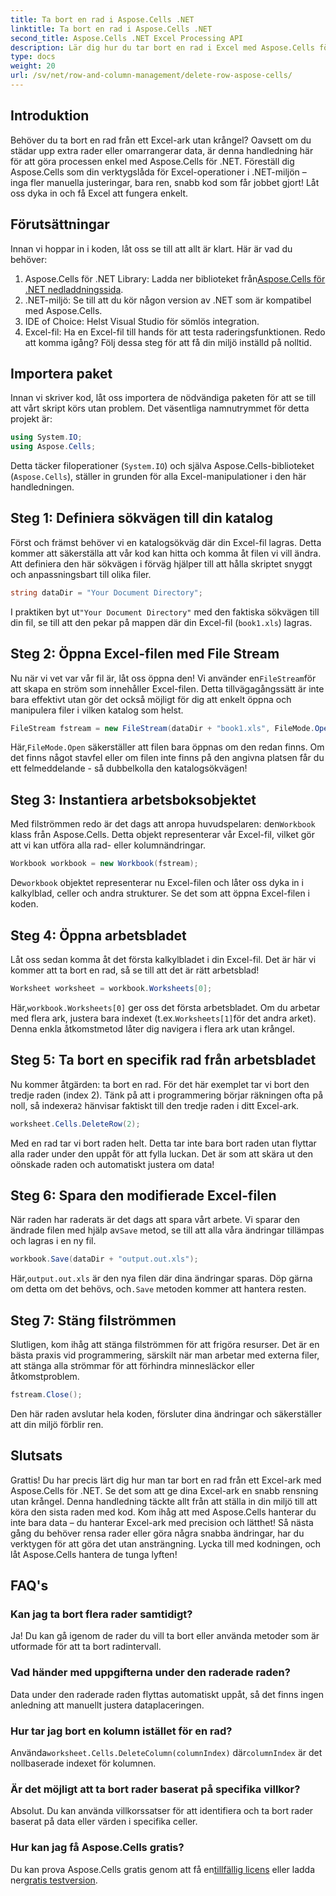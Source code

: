 ```yaml
---
title: Ta bort en rad i Aspose.Cells .NET
linktitle: Ta bort en rad i Aspose.Cells .NET
second_title: Aspose.Cells .NET Excel Processing API
description: Lär dig hur du tar bort en rad i Excel med Aspose.Cells för .NET. Den här steg-för-steg-guiden täcker förutsättningar, kodimport och en detaljerad genomgång för sömlös datamanipulation.
type: docs
weight: 20
url: /sv/net/row-and-column-management/delete-row-aspose-cells/
---
```

## Introduktion
Behöver du ta bort en rad från ett Excel-ark utan krångel? Oavsett om du städar upp extra rader eller omarrangerar data, är denna handledning här för att göra processen enkel med Aspose.Cells för .NET. Föreställ dig Aspose.Cells som din verktygslåda för Excel-operationer i .NET-miljön – inga fler manuella justeringar, bara ren, snabb kod som får jobbet gjort! Låt oss dyka in och få Excel att fungera enkelt.
## Förutsättningar
Innan vi hoppar in i koden, låt oss se till att allt är klart. Här är vad du behöver:
1.  Aspose.Cells för .NET Library: Ladda ner biblioteket från[Aspose.Cells för .NET nedladdningssida](https://releases.aspose.com/cells/net/).  
2. .NET-miljö: Se till att du kör någon version av .NET som är kompatibel med Aspose.Cells.
3. IDE of Choice: Helst Visual Studio för sömlös integration.
4. Excel-fil: Ha en Excel-fil till hands för att testa raderingsfunktionen.
Redo att komma igång? Följ dessa steg för att få din miljö inställd på nolltid.
## Importera paket
Innan vi skriver kod, låt oss importera de nödvändiga paketen för att se till att vårt skript körs utan problem. Det väsentliga namnutrymmet för detta projekt är:
```csharp
using System.IO;
using Aspose.Cells;
```
Detta täcker filoperationer (`System.IO`) och själva Aspose.Cells-biblioteket (`Aspose.Cells`), ställer in grunden för alla Excel-manipulationer i den här handledningen.
## Steg 1: Definiera sökvägen till din katalog
Först och främst behöver vi en katalogsökväg där din Excel-fil lagras. Detta kommer att säkerställa att vår kod kan hitta och komma åt filen vi vill ändra. Att definiera den här sökvägen i förväg hjälper till att hålla skriptet snyggt och anpassningsbart till olika filer.
```csharp
string dataDir = "Your Document Directory";
```
 I praktiken byt ut`"Your Document Directory"` med den faktiska sökvägen till din fil, se till att den pekar på mappen där din Excel-fil (`book1.xls`) lagras.
## Steg 2: Öppna Excel-filen med File Stream
 Nu när vi vet var vår fil är, låt oss öppna den! Vi använder en`FileStream`för att skapa en ström som innehåller Excel-filen. Detta tillvägagångssätt är inte bara effektivt utan gör det också möjligt för dig att enkelt öppna och manipulera filer i vilken katalog som helst.
```csharp
FileStream fstream = new FileStream(dataDir + "book1.xls", FileMode.Open);
```
 Här,`FileMode.Open` säkerställer att filen bara öppnas om den redan finns. Om det finns något stavfel eller om filen inte finns på den angivna platsen får du ett felmeddelande - så dubbelkolla den katalogsökvägen!
## Steg 3: Instantiera arbetsboksobjektet
 Med filströmmen redo är det dags att anropa huvudspelaren: den`Workbook` klass från Aspose.Cells. Detta objekt representerar vår Excel-fil, vilket gör att vi kan utföra alla rad- eller kolumnändringar.
```csharp
Workbook workbook = new Workbook(fstream);
```
 De`workbook` objektet representerar nu Excel-filen och låter oss dyka in i kalkylblad, celler och andra strukturer. Se det som att öppna Excel-filen i koden.
## Steg 4: Öppna arbetsbladet
Låt oss sedan komma åt det första kalkylbladet i din Excel-fil. Det är här vi kommer att ta bort en rad, så se till att det är rätt arbetsblad!
```csharp
Worksheet worksheet = workbook.Worksheets[0];
```
 Här,`workbook.Worksheets[0]` ger oss det första arbetsbladet. Om du arbetar med flera ark, justera bara indexet (t.ex.`Worksheets[1]`för det andra arket). Denna enkla åtkomstmetod låter dig navigera i flera ark utan krångel.
## Steg 5: Ta bort en specifik rad från arbetsbladet
 Nu kommer åtgärden: ta bort en rad. För det här exemplet tar vi bort den tredje raden (index 2). Tänk på att i programmering börjar räkningen ofta på noll, så indexera`2` hänvisar faktiskt till den tredje raden i ditt Excel-ark.
```csharp
worksheet.Cells.DeleteRow(2);
```
Med en rad tar vi bort raden helt. Detta tar inte bara bort raden utan flyttar alla rader under den uppåt för att fylla luckan. Det är som att skära ut den oönskade raden och automatiskt justera om data!
## Steg 6: Spara den modifierade Excel-filen
 När raden har raderats är det dags att spara vårt arbete. Vi sparar den ändrade filen med hjälp av`Save` metod, se till att alla våra ändringar tillämpas och lagras i en ny fil.
```csharp
workbook.Save(dataDir + "output.out.xls");
```
 Här,`output.out.xls` är den nya filen där dina ändringar sparas. Döp gärna om detta om det behövs, och`.Save` metoden kommer att hantera resten.
## Steg 7: Stäng filströmmen
Slutligen, kom ihåg att stänga filströmmen för att frigöra resurser. Det är en bästa praxis vid programmering, särskilt när man arbetar med externa filer, att stänga alla strömmar för att förhindra minnesläckor eller åtkomstproblem.
```csharp
fstream.Close();
```
Den här raden avslutar hela koden, försluter dina ändringar och säkerställer att din miljö förblir ren.
## Slutsats
Grattis! Du har precis lärt dig hur man tar bort en rad från ett Excel-ark med Aspose.Cells för .NET. Se det som att ge dina Excel-ark en snabb rensning utan krångel. Denna handledning täckte allt från att ställa in din miljö till att köra den sista raden med kod. Kom ihåg att med Aspose.Cells hanterar du inte bara data – du hanterar Excel-ark med precision och lätthet!
Så nästa gång du behöver rensa rader eller göra några snabba ändringar, har du verktygen för att göra det utan ansträngning. Lycka till med kodningen, och låt Aspose.Cells hantera de tunga lyften!
## FAQ's
### Kan jag ta bort flera rader samtidigt?  
Ja! Du kan gå igenom de rader du vill ta bort eller använda metoder som är utformade för att ta bort radintervall.
### Vad händer med uppgifterna under den raderade raden?  
Data under den raderade raden flyttas automatiskt uppåt, så det finns ingen anledning att manuellt justera dataplaceringen.
### Hur tar jag bort en kolumn istället för en rad?  
 Använda`worksheet.Cells.DeleteColumn(columnIndex)` där`columnIndex` är det nollbaserade indexet för kolumnen.
### Är det möjligt att ta bort rader baserat på specifika villkor?  
Absolut. Du kan använda villkorssatser för att identifiera och ta bort rader baserat på data eller värden i specifika celler.
### Hur kan jag få Aspose.Cells gratis?  
 Du kan prova Aspose.Cells gratis genom att få en[tillfällig licens](https://purchase.aspose.com/temporary-license/) eller ladda ner[gratis testversion](https://releases.aspose.com/).

